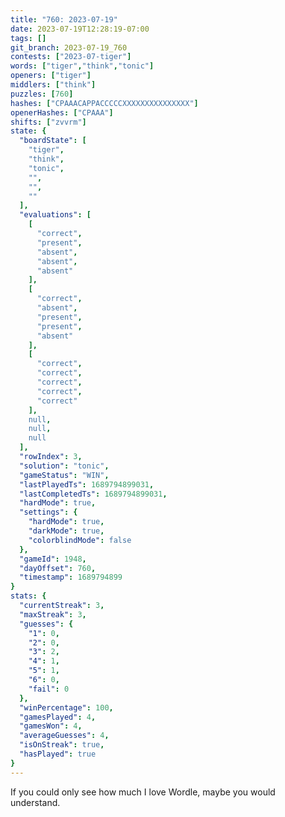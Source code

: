 ```yaml
---
title: "760: 2023-07-19"
date: 2023-07-19T12:28:19-07:00
tags: []
git_branch: 2023-07-19_760
contests: ["2023-07-tiger"]
words: ["tiger","think","tonic"]
openers: ["tiger"]
middlers: ["think"]
puzzles: [760]
hashes: ["CPAAACAPPACCCCCXXXXXXXXXXXXXXX"]
openerHashes: ["CPAAA"]
shifts: ["zvvrm"]
state: {
  "boardState": [
    "tiger",
    "think",
    "tonic",
    "",
    "",
    ""
  ],
  "evaluations": [
    [
      "correct",
      "present",
      "absent",
      "absent",
      "absent"
    ],
    [
      "correct",
      "absent",
      "present",
      "present",
      "absent"
    ],
    [
      "correct",
      "correct",
      "correct",
      "correct",
      "correct"
    ],
    null,
    null,
    null
  ],
  "rowIndex": 3,
  "solution": "tonic",
  "gameStatus": "WIN",
  "lastPlayedTs": 1689794899031,
  "lastCompletedTs": 1689794899031,
  "hardMode": true,
  "settings": {
    "hardMode": true,
    "darkMode": true,
    "colorblindMode": false
  },
  "gameId": 1948,
  "dayOffset": 760,
  "timestamp": 1689794899
}
stats: {
  "currentStreak": 3,
  "maxStreak": 3,
  "guesses": {
    "1": 0,
    "2": 0,
    "3": 2,
    "4": 1,
    "5": 1,
    "6": 0,
    "fail": 0
  },
  "winPercentage": 100,
  "gamesPlayed": 4,
  "gamesWon": 4,
  "averageGuesses": 4,
  "isOnStreak": true,
  "hasPlayed": true
}
---
```

<!-- more -->
If you could only see how much I love Wordle, maybe you would understand. 
